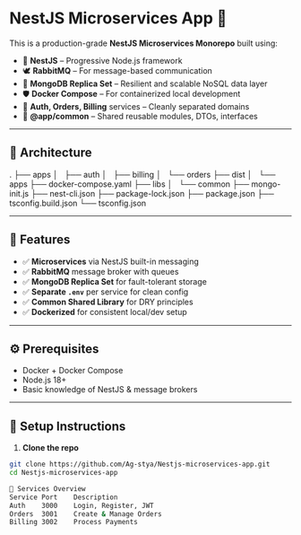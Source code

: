 # NestJS Microservices App 🧱

This is a production-grade **NestJS Microservices Monorepo** built using:

- 🧠 **NestJS** – Progressive Node.js framework
- 🕊️ **RabbitMQ** – For message-based communication
- 🍃 **MongoDB Replica Set** – Resilient and scalable NoSQL data layer
- 🛡️ **Docker Compose** – For containerized local development
- 🔐 **Auth, Orders, Billing** services – Cleanly separated domains
- 🧩 **@app/common** – Shared reusable modules, DTOs, interfaces

---

## 🚀 Architecture

.
├── apps
│   ├── auth
│   ├── billing
│   └── orders
├── dist
│   └── apps
├── docker-compose.yaml
├── libs
│   └── common
├── mongo-init.js
├── nest-cli.json
├── package-lock.json
├── package.json
├── tsconfig.build.json
└── tsconfig.json


---

## 🧪 Features

- ✅ **Microservices** via NestJS built-in messaging
- ✅ **RabbitMQ** message broker with queues
- ✅ **MongoDB Replica Set** for fault-tolerant storage
- ✅ **Separate `.env`** per service for clean config
- ✅ **Common Shared Library** for DRY principles
- ✅ **Dockerized** for consistent local/dev setup

---

## ⚙️ Prerequisites

- Docker + Docker Compose
- Node.js 18+
- Basic knowledge of NestJS & message brokers

---

## 🧱 Setup Instructions

1. **Clone the repo**  
```bash
git clone https://github.com/Ag-stya/Nestjs-microservices-app.git
cd Nestjs-microservices-app

🔐 Services Overview
Service	Port	Description
Auth	3000	Login, Register, JWT
Orders	3001	Create & Manage Orders
Billing	3002	Process Payments
